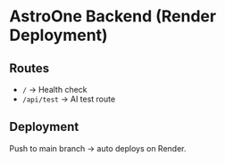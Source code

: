 # AstroOne Backend (Render Deployment)

## Routes
- `/` → Health check
- `/api/test` → AI test route

## Deployment
Push to main branch → auto deploys on Render.
